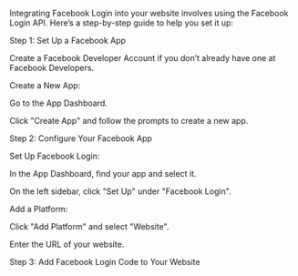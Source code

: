 Integrating Facebook Login into your website involves using the Facebook Login API. Here’s a step-by-step guide to help you set it up:


Step 1: Set Up a Facebook App

Create a Facebook Developer Account if you don’t already have one at Facebook Developers.

Create a New App:

Go to the App Dashboard.

Click "Create App" and follow the prompts to create a new app.


Step 2: Configure Your Facebook App

Set Up Facebook Login:

In the App Dashboard, find your app and select it.

On the left sidebar, click "Set Up" under "Facebook Login".

Add a Platform:

Click "Add Platform" and select "Website".

Enter the URL of your website.


Step 3: Add Facebook Login Code to Your Website
